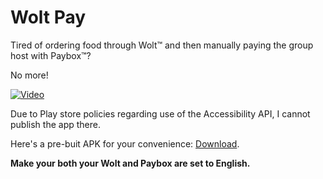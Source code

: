 # Wolt Pay

Tired of ordering food through Wolt™ and then manually paying the group host with Paybox™?

No more!

[![Video](http://img.youtube.com/vi/qZAR7HbG6Ls/0.jpg)](http://www.youtube.com/watch?v=qZAR7HbG6Ls "Wolt Pay - demonstration")

Due to Play store policies regarding use of the Accessibility API, I cannot publish the app there.

Here's a pre-buit APK for your convenience: [Download](https://github.com/Wazzaps/woltpay/releases/latest).

**Make your both your Wolt and Paybox are set to English.**
